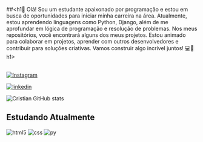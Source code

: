 ##<h1👋 Olá! Sou um estudante apaixonado por programação e estou em busca de oportunidades para iniciar minha carreira na área. Atualmente, estou aprendendo linguagens como Python, Django, além de me aprofundar em lógica de programação e resolução de problemas. Nos meus repositórios, você encontrará alguns dos meus projetos. Estou animado para colaborar em projetos, aprender com outros desenvolvedores e contribuir para soluções criativas. Vamos construir algo incrível juntos! 💻🚀 h1>
<br>
<br>

[![Instagram](https://img.shields.io/badge/Instagram-E4405F?style=for-the-badge&logo=instagram&logoColor=white)](https://www.instagram.com/crisstianmartinss/)

[![linkedin](https://img.shields.io/badge/LinkedIn-0077B5?style=for-the-badge&logo=linkedin&logoColor=white)](https://www.linkedin.com/in/cristian-martins-a18b46231/)



![Cristian GitHub stats](https://github-readme-stats.vercel.app/api?username=crispadilhamartins&show_icons=true&theme=dark&count_private=true)

## Estudando Atualmente

<div style="display: inline_block">
  <img align="center" alt="html5" src="https://img.shields.io/badge/HTML5-E34F26?style=for-the-badge&logo=html5&logoColor=white" />
  <img align="center" alt="css" src="https://img.shields.io/badge/CSS3-1572B6?style=for-the-badge&logo=css3&logoColor=white" />
  <img align="center" alt="py" src="https://img.shields.io/badge/Python-3776AB?style=for-the-badge&logo=python&logoColor=white" />
  
</div><br/>
